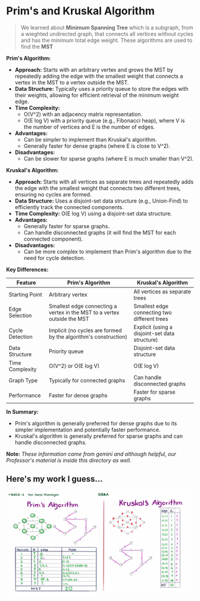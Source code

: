 # Prim's and Kruskal Algorithm

> We learned about **Minimum Spanning Tree** which is a subgraph, from a wieghted undirected graph, that connects all vertices without cycles and has the minimum total edge weight. These algorithms are used to find the **MST**

**Prim's Algorithm:**

- **Approach:** Starts with an arbitrary vertex and grows the MST by repeatedly adding the edge with the smallest weight that connects a vertex in the MST to a vertex outside the MST.
- **Data Structure:** Typically uses a priority queue to store the edges with their weights, allowing for efficient retrieval of the minimum weight edge.
- **Time Complexity:**
  - O(V^2) with an adjacency matrix representation.
  - O(E log V) with a priority queue (e.g., Fibonacci heap), where V is the number of vertices and E is the number of edges.
- **Advantages:**
  - Can be simpler to implement than Kruskal's algorithm.
  - Generally faster for dense graphs (where E is close to V^2).
- **Disadvantages:**
  - Can be slower for sparse graphs (where E is much smaller than V^2).

**Kruskal's Algorithm:**

- **Approach:** Starts with all vertices as separate trees and repeatedly adds the edge with the smallest weight that connects two different trees, ensuring no cycles are formed.
- **Data Structure:** Uses a disjoint-set data structure (e.g., Union-Find) to efficiently track the connected components.
- **Time Complexity:** O(E log V) using a disjoint-set data structure.
- **Advantages:**
  - Generally faster for sparse graphs.
  - Can handle disconnected graphs (it will find the MST for each connected component).
- **Disadvantages:**
  - Can be more complex to implement than Prim's algorithm due to the need for cycle detection.

**Key Differences:**

| Feature         | Prim's Algorithm                                                         | Kruskal's Algorithm                            |
| --------------- | ------------------------------------------------------------------------ | ---------------------------------------------- |
| Starting Point  | Arbitrary vertex                                                         | All vertices as separate trees                 |
| Edge Selection  | Smallest edge connecting a vertex in the MST to a vertex outside the MST | Smallest edge connecting two different trees   |
| Cycle Detection | Implicit (no cycles are formed by the algorithm's construction)          | Explicit (using a disjoint-set data structure) |
| Data Structure  | Priority queue                                                           | Disjoint-set data structure                    |
| Time Complexity | O(V^2) or O(E log V)                                                     | O(E log V)                                     |
| Graph Type      | Typically for connected graphs                                           | Can handle disconnected graphs                 |
| Performance     | Faster for dense graphs                                                  | Faster for sparse graphs                       |

**In Summary:**

- Prim's algorithm is generally preferred for dense graphs due to its simpler implementation and potentially faster performance.
- Kruskal's algorithm is generally preferred for sparse graphs and can handle disconnected graphs.

**Note:** _These information came from gemini and although helpful, our Professor's material is inside this directory as well._

## Here's my work I guess...

![](./BSCS2_Marasigan_Prims_Kruskal.jpg)
